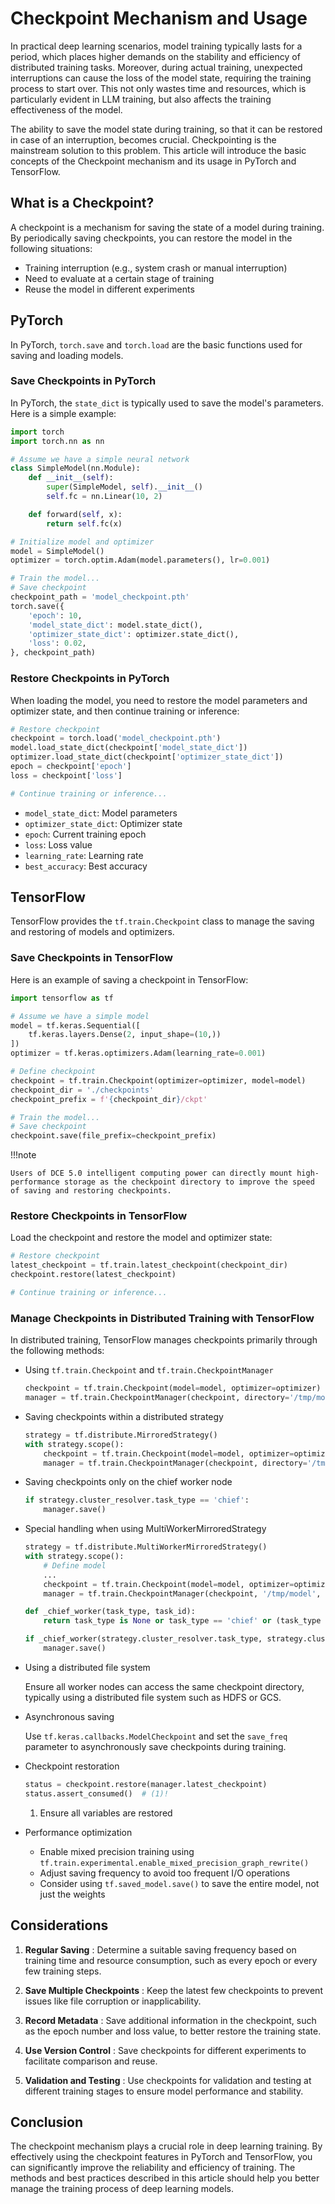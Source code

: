 # Checkpoint Mechanism and Usage

In practical deep learning scenarios, model training typically lasts for a period, which places higher demands on the stability and efficiency of distributed training tasks. Moreover, during actual training, unexpected interruptions can cause the loss of the model state, requiring the training process to start over. This not only wastes time and resources, which is particularly evident in LLM training, but also affects the training effectiveness of the model.

The ability to save the model state during training, so that it can be restored in case of an interruption, becomes crucial. Checkpointing is the mainstream solution to this problem. This article will introduce the basic concepts of the Checkpoint mechanism and its usage in PyTorch and TensorFlow.

## What is a Checkpoint?

A checkpoint is a mechanism for saving the state of a model during training. By periodically saving checkpoints, you can restore the model in the following situations:

- Training interruption (e.g., system crash or manual interruption)
- Need to evaluate at a certain stage of training
- Reuse the model in different experiments

## PyTorch

In PyTorch, `torch.save` and `torch.load` are the basic functions used for saving and loading models.

### Save Checkpoints in PyTorch

In PyTorch, the `state_dict` is typically used to save the model's parameters. Here is a simple example:

```python
import torch
import torch.nn as nn

# Assume we have a simple neural network
class SimpleModel(nn.Module):
    def __init__(self):
        super(SimpleModel, self).__init__()
        self.fc = nn.Linear(10, 2)

    def forward(self, x):
        return self.fc(x)

# Initialize model and optimizer
model = SimpleModel()
optimizer = torch.optim.Adam(model.parameters(), lr=0.001)

# Train the model...
# Save checkpoint
checkpoint_path = 'model_checkpoint.pth'
torch.save({
    'epoch': 10,
    'model_state_dict': model.state_dict(),
    'optimizer_state_dict': optimizer.state_dict(),
    'loss': 0.02,
}, checkpoint_path)
```

### Restore Checkpoints in PyTorch

When loading the model, you need to restore the model parameters and optimizer state, and then continue training or inference:

```python
# Restore checkpoint
checkpoint = torch.load('model_checkpoint.pth')
model.load_state_dict(checkpoint['model_state_dict'])
optimizer.load_state_dict(checkpoint['optimizer_state_dict'])
epoch = checkpoint['epoch']
loss = checkpoint['loss']

# Continue training or inference...
```

- `model_state_dict`: Model parameters
- `optimizer_state_dict`: Optimizer state
- `epoch`: Current training epoch
- `loss`: Loss value
- `learning_rate`: Learning rate
- `best_accuracy`: Best accuracy

## TensorFlow

TensorFlow provides the `tf.train.Checkpoint` class to manage the saving and restoring of models and optimizers.

### Save Checkpoints in TensorFlow

Here is an example of saving a checkpoint in TensorFlow:

```python
import tensorflow as tf

# Assume we have a simple model
model = tf.keras.Sequential([
    tf.keras.layers.Dense(2, input_shape=(10,))
])
optimizer = tf.keras.optimizers.Adam(learning_rate=0.001)

# Define checkpoint
checkpoint = tf.train.Checkpoint(optimizer=optimizer, model=model)
checkpoint_dir = './checkpoints'
checkpoint_prefix = f'{checkpoint_dir}/ckpt'

# Train the model...
# Save checkpoint
checkpoint.save(file_prefix=checkpoint_prefix)
```

!!!note

    Users of DCE 5.0 intelligent computing power can directly mount high-performance storage as the checkpoint directory to improve the speed of saving and restoring checkpoints.

### Restore Checkpoints in TensorFlow

Load the checkpoint and restore the model and optimizer state:

```python
# Restore checkpoint
latest_checkpoint = tf.train.latest_checkpoint(checkpoint_dir)
checkpoint.restore(latest_checkpoint)

# Continue training or inference...
```

### Manage Checkpoints in Distributed Training with TensorFlow

In distributed training, TensorFlow manages checkpoints primarily through the following methods:

- Using `tf.train.Checkpoint` and `tf.train.CheckpointManager`

    ```python
    checkpoint = tf.train.Checkpoint(model=model, optimizer=optimizer)
    manager = tf.train.CheckpointManager(checkpoint, directory='/tmp/model', max_to_keep=3)
    ```

- Saving checkpoints within a distributed strategy

    ```python
    strategy = tf.distribute.MirroredStrategy()
    with strategy.scope():
        checkpoint = tf.train.Checkpoint(model=model, optimizer=optimizer)
        manager = tf.train.CheckpointManager(checkpoint, directory='/tmp/model', max_to_keep=3)
    ```

- Saving checkpoints only on the chief worker node

    ```python
    if strategy.cluster_resolver.task_type == 'chief':
        manager.save()
    ```

- Special handling when using MultiWorkerMirroredStrategy

    ```python
    strategy = tf.distribute.MultiWorkerMirroredStrategy()
    with strategy.scope():
        # Define model
        ...
        checkpoint = tf.train.Checkpoint(model=model, optimizer=optimizer)
        manager = tf.train.CheckpointManager(checkpoint, '/tmp/model', max_to_keep=3)
    
    def _chief_worker(task_type, task_id):
        return task_type is None or task_type == 'chief' or (task_type == 'worker' and task_id == 0)
    
    if _chief_worker(strategy.cluster_resolver.task_type, strategy.cluster_resolver.task_id):
        manager.save()
    ```

- Using a distributed file system

    Ensure all worker nodes can access the same checkpoint directory, typically using a distributed file system such as HDFS or GCS.

- Asynchronous saving

    Use `tf.keras.callbacks.ModelCheckpoint` and set the `save_freq` parameter to asynchronously save checkpoints during training.

- Checkpoint restoration

    ```python
    status = checkpoint.restore(manager.latest_checkpoint)
    status.assert_consumed()  # (1)!
    ```

    1. Ensure all variables are restored

- Performance optimization

    - Enable mixed precision training using `tf.train.experimental.enable_mixed_precision_graph_rewrite()`
    - Adjust saving frequency to avoid too frequent I/O operations
    - Consider using `tf.saved_model.save()` to save the entire model, not just the weights

## Considerations

1. **Regular Saving** : Determine a suitable saving frequency based on training time and resource consumption, such as every epoch or every few training steps.

2. **Save Multiple Checkpoints** : Keep the latest few checkpoints to prevent issues like file corruption or inapplicability.

3. **Record Metadata** : Save additional information in the checkpoint, such as the epoch number and loss value, to better restore the training state.

4. **Use Version Control** : Save checkpoints for different experiments to facilitate comparison and reuse.

5. **Validation and Testing** : Use checkpoints for validation and testing at different training stages to ensure model performance and stability.

## Conclusion

The checkpoint mechanism plays a crucial role in deep learning training. By effectively using the checkpoint features in PyTorch and TensorFlow, you can significantly improve the reliability and efficiency of training. The methods and best practices described in this article should help you better manage the training process of deep learning models.
